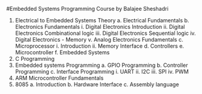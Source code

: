 #Embedded Systems Programming Course by Balajee Sheshadri

1. Electrical to Embedded Systems Theory
  a. Electrical Fundamentals
  b. Electronics Fundamentals
     i. Digital Electronics Introduction
     ii. Digital Electronics Combinational logic
     iii. Digital Electronics Sequential logic
     iv. Digital Electronics - Memory
     v. Analog Electronics Fundamentals
  c. Microprocessor
     i. Introduction
     ii. Memory Interface
  d. Controllers
  e. Microcontroller
  f. Embedded Systems
2. C Programming
3. Embedded systems Programming
  a. GPIO Programming
  b. Controller Programming
  c. Interface Programming
     i. UART
     ii. I2C
     iii. SPI
     iv. PWM
5. ARM Microcontroller Fundamentals
6. 8085
   a. Introduction
   b. Hardware Interface
   c. Assembly language

